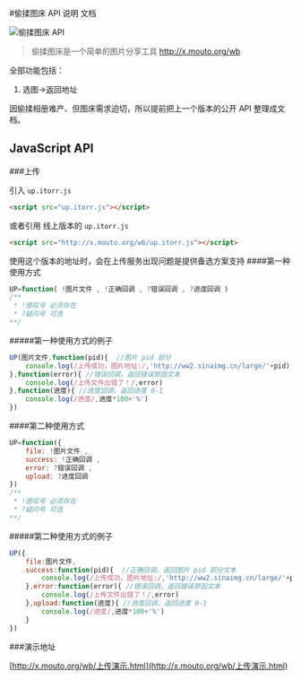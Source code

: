 #偷揉图床 API 说明 文档

![偷揉图床 API](http://ww1.sinaimg.cn/large/4764ae2agw1evfb3z44bqg21e00qoq2w.gif)

>偷揉图床是一个简单的图片分享工具
>http://x.mouto.org/wb


全部功能包括：
 1. 选图->返回地址

因偷揉相册难产、但图床需求迫切，所以提前把上一个版本的公开 API 整理成文档。


## JavaScript API

###上传

引入  `up.itorr.js` 
```html
<script src="up.itorr.js"></script>
```
或者引用 线上版本的 `up.itorr.js` 
```html
<script src="http://x.mouto.org/wb/up.itorr.js"></script>
```
使用这个版本的地址时，会在上传服务出现问题是提供备选方案支持
####第一种使用方式
```javascript
UP=function( !图片文件 , !正确回调 , ?错误回调 , ?进度回调 )
/**
 * !感叹号 必须存在
 * ?疑问号 可选
**/
```
#####第一种使用方式的例子
```javascript
UP(图片文件,function(pid){  //图片 pid 部分
	console.log(/上传成功，图片地址:/,'http://ww2.sinaimg.cn/large/'+pid)
},function(error){ //错误回调，返回错误原因文本
	console.log(/上传文件出错了！/,error)
},function(进度){ //进度回调，返回进度 0-1
	console.log(/进度/,进度*100+'%')
})
```
####第二种使用方式
```javascript
UP=function({
	file: !图片文件 ,
	success: !正确回调 ,
	error: ?错误回调 ,
	upload: ?进度回调 
})
/**
 * !感叹号 必须存在
 * ?疑问号 可选
**/
```
#####第二种使用方式的例子
```javascript
UP({
	file:图片文件,
	success:function(pid){  //正确回调，返回图片 pid 部分文本
		console.log(/上传成功，图片地址:/,'http://ww2.sinaimg.cn/large/'+pid)
	},error:function(error){ //错误回调，返回错误原因文本
		console.log(/上传文件出错了！/,error)
	},upload:function(进度){ //进度回调，返回进度 0-1
		console.log(/进度/,进度*100+'%')
	}
})
```


###演示地址

[http://x.mouto.org/wb/上传演示.html](http://x.mouto.org/wb/上传演示.html)
